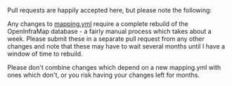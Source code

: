 Pull requests are happily accepted here, but please note the following:

Any changes to [mapping.yml](../mapping.yml) require a complete rebuild of the
OpenInfraMap database - a fairly manual process which takes about a week.
Please submit these in a separate pull request from any other changes and note
that these may have to wait several months until I have a window of time to
rebuild.

Please don't combine changes which depend on a new mapping.yml with ones which
don't, or you risk having your changes left for months.
